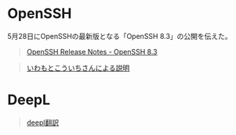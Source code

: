 # OpenSSH
5月28日にOpenSSHの最新版となる「OpenSSH 8.3」の公開を伝えた。

>[OpenSSH Release Notes - OpenSSH 8.3](https://www.openssh.com/txt/release-8.3)

>[いわもとこういちさんによる説明](https://twitter.com/ttdoda/status/1230520432974893057)

# DeepL

>[deepl翻訳](https://www.deepl.com/translator)

